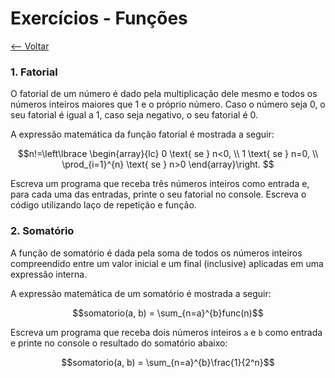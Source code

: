 # Exercícios - Funções
[<-- Voltar](./README.md)

### 1. Fatorial

O fatorial de um número é dado pela multiplicação dele mesmo e todos os números inteiros maiores que 1 e o próprio número. Caso o número seja 0, o seu fatorial é igual a 1, caso seja negativo, o seu fatorial é 0.

A expressão matemática da função fatorial é mostrada a seguir:

$$n!=\left\lbrace \begin{array}{lc}
    0 \text{ se } n<0, \\
    1 \text{ se } n=0, \\
    \prod_{i=1}^{n} \text{ se } n>0
    \end{array}\right.
$$

Escreva um programa que receba três números inteiros como entrada e, para cada uma das entradas, printe o seu fatorial no console. Escreva o código utilizando laço de repetição e função.

### 2. Somatório

A função de somatório é dada pela soma de todos os números inteiros compreendido entre um valor inicial e um final (inclusive) aplicadas em uma expressão interna.

A expressão matemática de um somatório é mostrada a seguir:

$$somatorio(a, b) = \sum_{n=a}^{b}func(n)$$

Escreva um programa que receba dois números inteiros ```a``` e ```b``` como entrada e printe no console o resultado do somatório abaixo:

$$somatorio(a, b) = \sum_{n=a}^{b}\frac{1}{2^n}$$